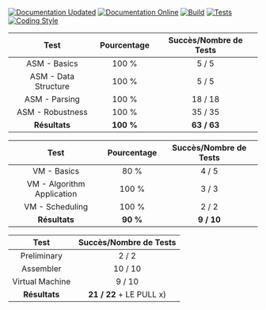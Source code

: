 [![Documentation Updated](https://github.com/PAGY0Z/Corewar-Epitech/actions/workflows/Update_Docs.yml/badge.svg)](https://github.com/PAGY0Z/Corewar-Epitech/actions/workflows/Update_Docs.yml) [![Documentation Online](https://github.com/PAGY0Z/Corewar-Epitech/actions/workflows/pages/pages-build-deployment/badge.svg?branch=main)](https://github.com/PAGY0Z/Corewar-Epitech/actions/workflows/pages/pages-build-deployment) [![Build](https://github.com/PAGY0Z/Corewar-Epitech/actions/workflows/Build_Checker.yml/badge.svg)](https://github.com/PAGY0Z/Corewar-Epitech/actions/workflows/Build_Checker.yml) [![Tests](https://github.com/PAGY0Z/Corewar-Epitech/actions/workflows/Tests_Checker.yml/badge.svg)](https://github.com/PAGY0Z/Corewar-Epitech/actions/workflows/Tests_Checker.yml) [![Coding Style](https://github.com/PAGY0Z/Corewar-Epitech/actions/workflows/Coding_Style_Checker.yml/badge.svg)](https://github.com/PAGY0Z/Corewar-Epitech/actions/workflows/Coding_Style_Checker.yml)


|          Test         | Pourcentage | Succès/Nombre de Tests |
|:-------------------------:|:----------:|:---------------:|
|        ASM - Basics        |    100 %   |      5 / 5      |
|     ASM - Data Structure     |    100 %   |      5 / 5      |
| ASM - Parsing |    100 %   |      18 / 18     |
|     ASM - Robustness    |    100 %   |     35 / 35     |
|        **Résultats**        | **100 %** |     **63 / 63**     |

|          Test         | Pourcentage | Succès/Nombre de Tests |
|:-------------------------:|:----------:|:---------------:|
|        VM - Basics        |    80 %   |      4 / 5      |
|     VM - Algorithm Application     |    100 %   |      3 / 3      |
| VM - Scheduling |    100 %   |      2 / 2     |
|        **Résultats**        | **90 %** |     **9 / 10**     |

|     Test    | Succès/Nombre de Tests |
|:---------------:|:---------------:|
|   Preliminary   |      2 / 2      |
|    Assembler    |      10 / 10     |
| Virtual Machine |      9 / 10     |
|   **Résultats**   |    **21 / 22**  + LE PULL x) |
 
